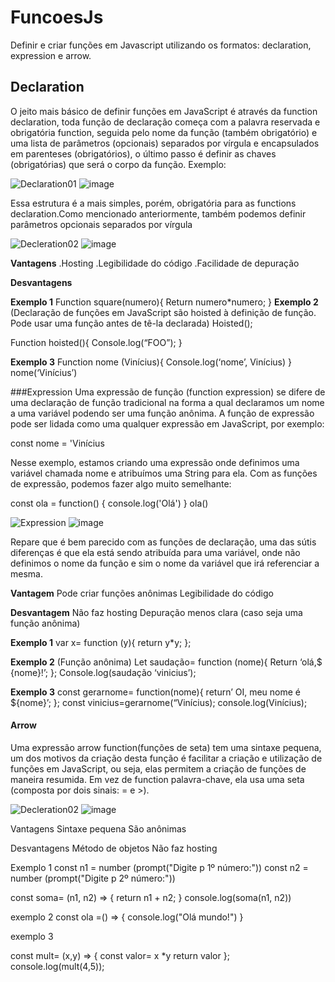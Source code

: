 # FuncoesJs
Definir e criar funções em Javascript utilizando os formatos: declaration, expression e arrow.

## Declaration

O jeito mais básico de definir funções em JavaScript é através da function declaration, toda função de declaração começa com a palavra reservada e obrigatória function, seguida pelo nome da função (também obrigatório) e uma lista de parâmetros (opcionais) separados por vírgula e encapsulados em parenteses (obrigatórios), o último passo é definir as chaves (obrigatórias) que será o corpo da função.
Exemplo:

![Declaration01](https://github.com/user-attachments/assets/7d99f27f-e33b-46f8-9979-3355ff69e8c6)
![image](https://github.com/user-attachments/assets/daabf333-96f1-4947-82df-9c9ddae4ce1c)


Essa estrutura é a mais simples, porém, obrigatória para as functions declaration.Como mencionado anteriormente, também podemos definir parâmetros opcionais separados por vírgula

![Decleration02](https://github.com/user-attachments/assets/a3699103-c27c-437d-a724-d9fc6d5aebb8)
![image](https://github.com/user-attachments/assets/28cca402-ac14-46e1-b0ee-a6860533954b)


**Vantagens**
.Hosting
.Legibilidade do código
.Facilidade de depuração

**Desvantagens**


**Exemplo 1**
Function square(numero){
	Return numero*numero;
}
**Exemplo 2**
(Declaração de funções em JavaScript são hoisted à definição de função. Pode usar uma função antes de tê-la declarada)
Hoisted();

Function hoisted(){
	Console.log(“FOO”);
}

**Exemplo 3**
Function nome (Vinícius){
	Console.log(‘nome’, Vinícius)
}
nome(‘Vinícius’)

###Expression
Uma expressão  de função (function expression) se difere de uma declaração de função tradicional na forma a qual 
declaramos um nome a uma variável podendo ser uma função anônima. A função de expressão pode ser lidada como uma qualquer expressão em JavaScript, por exemplo:

const nome = 'Vinícius

Nesse exemplo, estamos criando uma expressão onde definimos uma variável chamada nome e atribuímos uma String para ela.
Com as funções de expressão, podemos fazer algo muito semelhante:

const ola = function() {
    console.log('Olá')
}
ola()

![Expression](https://github.com/user-attachments/assets/2241078f-2c7d-497f-acdf-8f0e5bd1b8d5)
![image](https://github.com/user-attachments/assets/e038d3a3-31f3-4d2c-9017-ceaf83eabd35)


Repare que é bem parecido com as funções de declaração, uma das sútis diferenças é que ela está sendo atribuída para uma variável, 
onde não definimos o nome da função e sim o nome da variável que irá referenciar a mesma.
 

**Vantagem**
Pode criar funções anônimas 
Legibilidade do código



**Desvantagem**
Não faz hosting
Depuração menos clara (caso seja uma função anônima)

**Exemplo 1**
var x= function (y){
	return y*y;
};

**Exemplo 2**
(Função anônima)
Let saudação= function (nome){
	Return ‘olá,$ {nome}!’;
};
Console.log(saudação ‘vinicius’);

**Exemplo 3**
const gerarnome= function(nome){
	return’ OI, meu nome é ${nome}’;
};
const vinicius=gerarnome(“Vinícius);
console.log(Vinícius);

#### Arrow
Uma expressão arrow function(funções de seta) tem uma sintaxe pequena, um dos motivos da 
criação desta função é facilitar a criação e utilização de funções em JavaScript, ou seja, elas permitem a criação de funções de maneira resumida. 
Em vez de function palavra-chave, ela usa uma seta (composta por dois sinais: = e >).


![Decleration02](https://github.com/user-attachments/assets/a7f7a8d5-764d-42b8-8bac-fdeb89db75b6)
![image](https://github.com/user-attachments/assets/306b4553-3a55-49c9-a035-a5a4ffe0dfd4)


Vantagens
Sintaxe pequena 
São anônimas


Desvantagens
Método de objetos
Não faz hosting

Exemplo 1 
const n1 = number (prompt("Digite p 1º número:"))
const n2 = number (prompt("Digite p 2º número:"))

const soma= (n1, n2) => {
    return n1 + n2;
}
console.log(soma(n1, n2))

exemplo 2
const ola =() => {
    console.log("Olá mundo!")
}

exemplo 3

const mult= (x,y) => {
    const valor= x *y
    return valor
};
console.log(mult(4,5));
